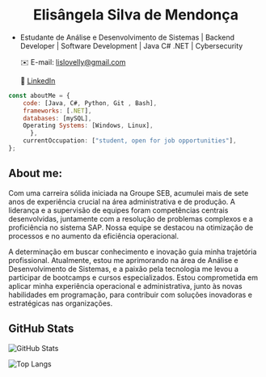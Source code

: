 <h1 align="center">Elisângela Silva de Mendonça</h1>

- Estudante de Análise e Desenvolvimento de Sistemas | Backend Developer | Software Development | Java C# .NET | Cybersecurity
  
  ✉️ E-mail: lislovelly@gmail.com
  
  🔗 [LinkedIn](https://www.linkedin.com/in/elisangelasilvademendonca)



```javascript
const aboutMe = {
    code: [Java, C#, Python, Git , Bash],
    frameworks: [.NET],         
    databases: [mySQL],
    Operating Systems: [Windows, Linux],
      },
    currentOccupation: ["student, open for job opportunities"],
};
```

 
## About me:

Com uma carreira sólida iniciada na Groupe SEB, acumulei mais de sete anos de experiência crucial na área administrativa e de produção. A liderança e a supervisão de equipes foram competências centrais desenvolvidas, juntamente com a resolução de problemas complexos e a proficiência no sistema SAP. Nossa equipe se destacou na otimização de processos e no aumento da eficiência operacional.

A determinação em buscar conhecimento e inovação guia minha trajetória profissional. Atualmente, estou me aprimorando na área de Análise e Desenvolvimento de Sistemas, e a paixão pela tecnologia me levou a participar de bootcamps e cursos especializados. Estou comprometida em aplicar minha experiência operacional e administrativa, junto às novas habilidades em programação, para contribuir com soluções inovadoras e estratégicas nas organizações.

## GitHub Stats

![GitHub Stats](https://github-readme-stats.vercel.app/api?username=lislovelly&theme=transparent&bg_color=000&border_color=30A3DC&show_icons=true&icon_color=30A3DC&title_color=E94D5F&text_color=FFF)

![Top Langs](https://github-readme-stats-git-masterrstaa-rickstaa.vercel.app/api/top-langs/?username=lislovelly&layout=compact&bg_color=000&border_color=30A3DC&title_color=E94D5F&text_color=FFF)









<!---
lislovelly/lislovelly is a ✨ special ✨ repository because its `README.md` (this file) appears on your GitHub profile.
You can click the Preview link to take a look at your changes.
--->
